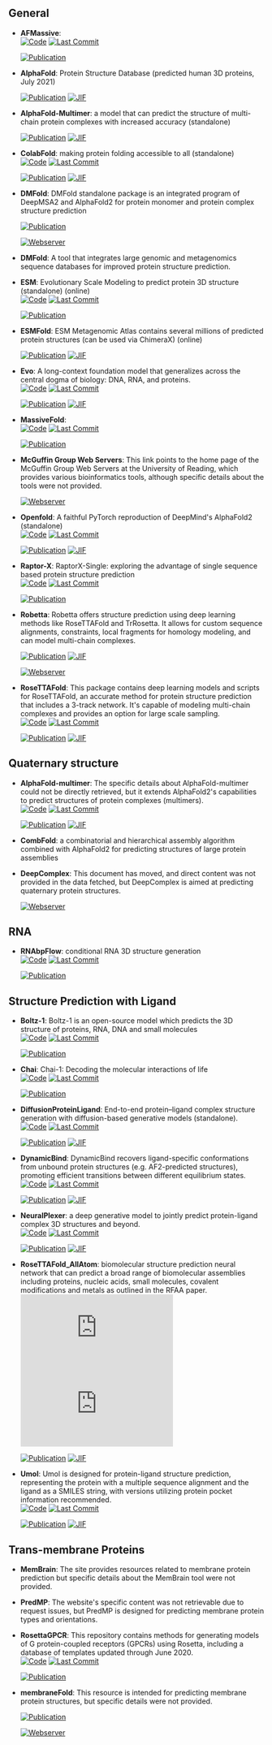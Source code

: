 

## **General**


- **AFMassive**:   
    [![Code](https://img.shields.io/github/stars/GBLille/AFmassive?style=for-the-badge&logo=github)](https://github.com/GBLille/AFmassive) 
    [![Last Commit](https://img.shields.io/github/last-commit/GBLille/AFmassive?style=for-the-badge&logo=github)](https://github.com/GBLille/AFmassive) 

    [![Publication](https://img.shields.io/badge/Publication-Citations:0-blue?style=for-the-badge&logo=bookstack)](https://doi.org/10.21203/rs.3.rs-4319486) 



- **AlphaFold**: Protein Structure Database (predicted human 3D proteins, July 2021)  

    [![Publication](https://img.shields.io/badge/Publication-Citations:28101-blue?style=for-the-badge&logo=bookstack)](https://doi.org/10.1038/s41586-021-03819-2) 
    [![JIF](https://img.shields.io/badge/Impact_Factor-50.50-purple?style=for-the-badge&logo=academia)](https://doi.org/10.1038/s41586-021-03819-2)



- **AlphaFold-Multimer**: a model that can predict the structure of multi-chain protein complexes with increased accuracy (standalone)  

    [![Publication](https://img.shields.io/badge/Publication-Citations:7-blue?style=for-the-badge&logo=bookstack)](https://doi.org/10.1371/journal.pcbi.1012253) 
    [![JIF](https://img.shields.io/badge/Impact_Factor-3.80-purple?style=for-the-badge&logo=academia)](https://doi.org/10.1371/journal.pcbi.1012253)



- **ColabFold**: making protein folding accessible to all (standalone)  
    [![Code](https://img.shields.io/github/stars/sokrypton/ColabFold?style=for-the-badge&logo=github)](https://github.com/sokrypton/ColabFold) 
    [![Last Commit](https://img.shields.io/github/last-commit/sokrypton/ColabFold?style=for-the-badge&logo=github)](https://github.com/sokrypton/ColabFold) 

    [![Publication](https://img.shields.io/badge/Publication-Citations:5926-blue?style=for-the-badge&logo=bookstack)](https://doi.org/10.1038/s41592-022-01488-1) 
    [![JIF](https://img.shields.io/badge/Impact_Factor-36.10-purple?style=for-the-badge&logo=academia)](https://doi.org/10.1038/s41592-022-01488-1)



- **DMFold**: DMFold standalone package is an integrated program of DeepMSA2 and AlphaFold2 for protein monomer and protein complex structure prediction  

    [![Publication](https://img.shields.io/badge/Publication-Citations:0-blue?style=for-the-badge&logo=bookstack)](None) 

    [![Webserver](https://img.shields.io/badge/Webserver-online-brightgreen?style=for-the-badge&logo=cachet&logoColor=65FF8F)](https://zhanggroup.org/DMFold/download/) 


- **DMFold**: A tool that integrates large genomic and metagenomics sequence databases for improved protein structure prediction.  




- **ESM**: Evolutionary Scale Modeling to predict protein 3D structure (standalone) (online)  
    [![Code](https://img.shields.io/github/stars/facebookresearch/esm?style=for-the-badge&logo=github)](https://github.com/facebookresearch/esm) 
    [![Last Commit](https://img.shields.io/github/last-commit/facebookresearch/esm?style=for-the-badge&logo=github)](https://github.com/facebookresearch/esm) 

    [![Publication](https://img.shields.io/badge/Publication-Citations:215-blue?style=for-the-badge&logo=bookstack)](https://doi.org/10.1101/2021.02.12.430858) 



- **ESMFold**: ESM Metagenomic Atlas contains several millions of predicted protein structures (can be used via ChimeraX) (online)  

    [![Publication](https://img.shields.io/badge/Publication-Citations:1980-blue?style=for-the-badge&logo=bookstack)](https://doi.org/10.1126/science.ade2574) 
    [![JIF](https://img.shields.io/badge/Impact_Factor-44.70-purple?style=for-the-badge&logo=academia)](https://doi.org/10.1126/science.ade2574)



- **Evo**: A long-context foundation model that generalizes across the central dogma of biology: DNA, RNA, and proteins.  
    [![Code](https://img.shields.io/github/stars/evo-design/evo?style=for-the-badge&logo=github)](https://github.com/evo-design/evo) 
    [![Last Commit](https://img.shields.io/github/last-commit/evo-design/evo?style=for-the-badge&logo=github)](https://github.com/evo-design/evo) 

    [![Publication](https://img.shields.io/badge/Publication-Citations:37-blue?style=for-the-badge&logo=bookstack)](https://doi.org/10.1126/science.ado9336) 
    [![JIF](https://img.shields.io/badge/Impact_Factor-44.70-purple?style=for-the-badge&logo=academia)](https://doi.org/10.1126/science.ado9336)



- **MassiveFold**:   
    [![Code](https://img.shields.io/github/stars/GBLille/MassiveFold?style=for-the-badge&logo=github)](https://github.com/GBLille/MassiveFold) 
    [![Last Commit](https://img.shields.io/github/last-commit/GBLille/MassiveFold?style=for-the-badge&logo=github)](https://github.com/GBLille/MassiveFold) 

    [![Publication](https://img.shields.io/badge/Publication-Citations:0-blue?style=for-the-badge&logo=bookstack)](https://doi.org/10.21203/rs.3.rs-4319486) 



- **McGuffin Group Web Servers**: This link points to the home page of the McGuffin Group Web Servers at the University of Reading, which provides various bioinformatics tools, although specific details about the tools were not provided.  


    [![Webserver](https://img.shields.io/badge/Webserver-online-brightgreen?style=for-the-badge&logo=cachet&logoColor=65FF8F)](https://www.reading.ac.uk/bioinf/index.html) 


- **Openfold**: A faithful PyTorch reproduction of DeepMind's AlphaFold2 (standalone)  
    [![Code](https://img.shields.io/github/stars/aqlaboratory/openfold?style=for-the-badge&logo=github)](https://github.com/aqlaboratory/openfold) 
    [![Last Commit](https://img.shields.io/github/last-commit/aqlaboratory/openfold?style=for-the-badge&logo=github)](https://github.com/aqlaboratory/openfold) 

    [![Publication](https://img.shields.io/badge/Publication-Citations:69-blue?style=for-the-badge&logo=bookstack)](https://doi.org/10.1038/s41592-024-02272-z) 
    [![JIF](https://img.shields.io/badge/Impact_Factor-36.10-purple?style=for-the-badge&logo=academia)](https://doi.org/10.1038/s41592-024-02272-z)



- **Raptor-X**: RaptorX-Single: exploring the advantage of single sequence based protein structure prediction  
    [![Code](https://img.shields.io/github/stars/AndersJing/RaptorX-Single?style=for-the-badge&logo=github)](https://github.com/AndersJing/RaptorX-Single) 
    [![Last Commit](https://img.shields.io/github/last-commit/AndersJing/RaptorX-Single?style=for-the-badge&logo=github)](https://github.com/AndersJing/RaptorX-Single) 

    [![Publication](https://img.shields.io/badge/Publication-Citations:0-blue?style=for-the-badge&logo=bookstack)](https://doi.org/10.5281/zenodo.7351378) 



- **Robetta**: Robetta offers structure prediction using deep learning methods like RoseTTAFold and TrRosetta. It allows for custom sequence alignments, constraints, local fragments for homology modeling, and can model multi-chain complexes.  

    [![Publication](https://img.shields.io/badge/Publication-Citations:1719-blue?style=for-the-badge&logo=bookstack)](https://doi.org/10.1093%2Fnar%2Fgkh468) 
    [![JIF](https://img.shields.io/badge/Impact_Factor-16.60-purple?style=for-the-badge&logo=academia)](https://doi.org/10.1093%2Fnar%2Fgkh468)

    [![Webserver](https://img.shields.io/badge/Webserver-online-brightgreen?style=for-the-badge&logo=cachet&logoColor=65FF8F)](https://robetta.bakerlab.org/) 


- **RoseTTAFold**: This package contains deep learning models and scripts for RoseTTAFold, an accurate method for protein structure prediction that includes a 3-track network. It's capable of modeling multi-chain complexes and provides an option for large scale sampling.  
    [![Code](https://img.shields.io/github/stars/RosettaCommons/RoseTTAFold?style=for-the-badge&logo=github)](https://github.com/RosettaCommons/RoseTTAFold) 
    [![Last Commit](https://img.shields.io/github/last-commit/RosettaCommons/RoseTTAFold?style=for-the-badge&logo=github)](https://github.com/RosettaCommons/RoseTTAFold) 

    [![Publication](https://img.shields.io/badge/Publication-Citations:3904-blue?style=for-the-badge&logo=bookstack)](https://doi.org/10.1126/science.abj8754) 
    [![JIF](https://img.shields.io/badge/Impact_Factor-44.70-purple?style=for-the-badge&logo=academia)](https://doi.org/10.1126/science.abj8754)


## **Quaternary structure**


- **AlphaFold-multimer**: The specific details about AlphaFold-multimer could not be directly retrieved, but it extends AlphaFold2's capabilities to predict structures of protein complexes (multimers).  
    [![Code](https://img.shields.io/github/stars/google-deepmind/alphafold?style=for-the-badge&logo=github)](https://github.com/google-deepmind/alphafold) 
    [![Last Commit](https://img.shields.io/github/last-commit/google-deepmind/alphafold?style=for-the-badge&logo=github)](https://github.com/google-deepmind/alphafold) 

    [![Publication](https://img.shields.io/badge/Publication-Citations:28101-blue?style=for-the-badge&logo=bookstack)](https://doi.org/10.1038/s41586-021-03819-2) 
    [![JIF](https://img.shields.io/badge/Impact_Factor-50.50-purple?style=for-the-badge&logo=academia)](https://doi.org/10.1038/s41586-021-03819-2)



- **CombFold**: a combinatorial and hierarchical assembly algorithm combined with AlphaFold2 for predicting structures of large protein assemblies  




- **DeepComplex**: This document has moved, and direct content was not provided in the data fetched, but DeepComplex is aimed at predicting quaternary protein structures.  


    [![Webserver](https://img.shields.io/badge/Webserver-online-brightgreen?style=for-the-badge&logo=cachet&logoColor=65FF8F)](http://tulip.rnet.missouri.edu/deepcomplex/web_index.html) 

## **RNA**


- **RNAbpFlow**: conditional RNA 3D structure generation  
    [![Code](https://img.shields.io/github/stars/Bhattacharya-Lab/RNAbpFlow?style=for-the-badge&logo=github)](https://github.com/Bhattacharya-Lab/RNAbpFlow) 
    [![Last Commit](https://img.shields.io/github/last-commit/Bhattacharya-Lab/RNAbpFlow?style=for-the-badge&logo=github)](https://github.com/Bhattacharya-Lab/RNAbpFlow) 

    [![Publication](https://img.shields.io/badge/Publication-Citations:0-blue?style=for-the-badge&logo=bookstack)](https://doi.org/10.1101/2025.01.24.634669) 


## **Structure Prediction with Ligand**


- **Boltz-1**: Boltz-1 is an open-source model which predicts the 3D structure of proteins, RNA, DNA and small molecules  
    [![Code](https://img.shields.io/github/stars/jwohlwend/boltz?tab=readme-ov-file?style=for-the-badge&logo=github)](https://github.com/jwohlwend/boltz?tab=readme-ov-file) 
    [![Last Commit](https://img.shields.io/github/last-commit/jwohlwend/boltz?tab=readme-ov-file?style=for-the-badge&logo=github)](https://github.com/jwohlwend/boltz?tab=readme-ov-file) 

    [![Publication](https://img.shields.io/badge/Publication-Citations:20-blue?style=for-the-badge&logo=bookstack)](https://doi.org/10.1101/2024.11.19.624167) 



- **Chai**: Chai-1: Decoding the molecular interactions of life  
    [![Code](https://img.shields.io/github/stars/chaidiscovery/chai-lab?style=for-the-badge&logo=github)](https://github.com/chaidiscovery/chai-lab) 
    [![Last Commit](https://img.shields.io/github/last-commit/chaidiscovery/chai-lab?style=for-the-badge&logo=github)](https://github.com/chaidiscovery/chai-lab) 

    [![Publication](https://img.shields.io/badge/Publication-Citations:0-blue?style=for-the-badge&logo=bookstack)](https://doi.org/10.1101/2024.10.10.615955) 



- **DiffusionProteinLigand**: End-to-end protein–ligand complex structure generation with diffusion-based generative models (standalone).  
    [![Code](https://img.shields.io/github/stars/shuyana/DiffusionProteinLigand?style=for-the-badge&logo=github)](https://github.com/shuyana/DiffusionProteinLigand) 
    [![Last Commit](https://img.shields.io/github/last-commit/shuyana/DiffusionProteinLigand?style=for-the-badge&logo=github)](https://github.com/shuyana/DiffusionProteinLigand) 

    [![Publication](https://img.shields.io/badge/Publication-Citations:22-blue?style=for-the-badge&logo=bookstack)](https://doi.org/10.1186/s12859-023-05354-5) 
    [![JIF](https://img.shields.io/badge/Impact_Factor-2.90-purple?style=for-the-badge&logo=academia)](https://doi.org/10.1186/s12859-023-05354-5)



- **DynamicBind**: DynamicBind recovers ligand-specific conformations from unbound protein structures (e.g. AF2-predicted structures), promoting efficient transitions between different equilibrium states.  
    [![Code](https://img.shields.io/github/stars/luwei0917/DynamicBind?style=for-the-badge&logo=github)](https://github.com/luwei0917/DynamicBind) 
    [![Last Commit](https://img.shields.io/github/last-commit/luwei0917/DynamicBind?style=for-the-badge&logo=github)](https://github.com/luwei0917/DynamicBind) 

    [![Publication](https://img.shields.io/badge/Publication-Citations:48-blue?style=for-the-badge&logo=bookstack)](https://doi.org/10.1038/s41467-024-45461-2) 
    [![JIF](https://img.shields.io/badge/Impact_Factor-14.70-purple?style=for-the-badge&logo=academia)](https://doi.org/10.1038/s41467-024-45461-2)



- **NeuralPlexer**: a deep generative model to jointly predict protein-ligand complex 3D structures and beyond.  
    [![Code](https://img.shields.io/github/stars/zrqiao/NeuralPLexer?style=for-the-badge&logo=github)](https://github.com/zrqiao/NeuralPLexer) 
    [![Last Commit](https://img.shields.io/github/last-commit/zrqiao/NeuralPLexer?style=for-the-badge&logo=github)](https://github.com/zrqiao/NeuralPLexer) 

    [![Publication](https://img.shields.io/badge/Publication-Citations:47-blue?style=for-the-badge&logo=bookstack)](https://doi.org/10.1038/s42256-024-00792-z) 
    [![JIF](https://img.shields.io/badge/Impact_Factor-18.80-purple?style=for-the-badge&logo=academia)](https://doi.org/10.1038/s42256-024-00792-z)



- **RoseTTAFold_AllAtom**: biomolecular structure prediction neural network that can predict a broad range of biomolecular assemblies including proteins, nucleic acids, small molecules, covalent modifications and metals as outlined in the RFAA paper.  
    [![Code](https://img.shields.io/github/stars/AaronFeller/RoseTTAFold-All-Atom/blob/main/README.md?style=for-the-badge&logo=github)](https://github.com/AaronFeller/RoseTTAFold-All-Atom/blob/main/README.md) 
    [![Last Commit](https://img.shields.io/github/last-commit/AaronFeller/RoseTTAFold-All-Atom/blob/main/README.md?style=for-the-badge&logo=github)](https://github.com/AaronFeller/RoseTTAFold-All-Atom/blob/main/README.md) 

    [![Publication](https://img.shields.io/badge/Publication-Citations:269-blue?style=for-the-badge&logo=bookstack)](https://doi.org/10.1126/science.adl2528) 
    [![JIF](https://img.shields.io/badge/Impact_Factor-44.70-purple?style=for-the-badge&logo=academia)](https://doi.org/10.1126/science.adl2528)



- **Umol**: Umol is designed for protein-ligand structure prediction, representing the protein with a multiple sequence alignment and the ligand as a SMILES string, with versions utilizing protein pocket information recommended.  
    [![Code](https://img.shields.io/github/stars/patrickbryant1/Umol?style=for-the-badge&logo=github)](https://github.com/patrickbryant1/Umol) 
    [![Last Commit](https://img.shields.io/github/last-commit/patrickbryant1/Umol?style=for-the-badge&logo=github)](https://github.com/patrickbryant1/Umol) 

    [![Publication](https://img.shields.io/badge/Publication-Citations:20-blue?style=for-the-badge&logo=bookstack)](https://doi.org/10.1038/s41467-024-48837-6) 
    [![JIF](https://img.shields.io/badge/Impact_Factor-14.70-purple?style=for-the-badge&logo=academia)](https://doi.org/10.1038/s41467-024-48837-6)


## **Trans-membrane Proteins**


- **MemBrain**: The site provides resources related to membrane protein prediction but specific details about the MemBrain tool were not provided.  




- **PredMP**: The website's specific content was not retrievable due to request issues, but PredMP is designed for predicting membrane protein types and orientations.  




- **RosettaGPCR**: This repository contains methods for generating models of G protein-coupled receptors (GPCRs) using Rosetta, including a database of templates updated through June 2020.  
    [![Code](https://img.shields.io/github/stars/benderb1/rosettagpcr?style=for-the-badge&logo=github)](https://github.com/benderb1/rosettagpcr) 
    [![Last Commit](https://img.shields.io/github/last-commit/benderb1/rosettagpcr?style=for-the-badge&logo=github)](https://github.com/benderb1/rosettagpcr) 

    [![Publication](https://img.shields.io/badge/Publication-Citations:2-blue?style=for-the-badge&logo=bookstack)](https://doi.org/10.1101/2019.12.13.875237) 



- **membraneFold**: This resource is intended for predicting membrane protein structures, but specific details were not provided.  

    [![Publication](https://img.shields.io/badge/Publication-Citations:15-blue?style=for-the-badge&logo=bookstack)](https://doi.org/10.1101/2022.12.06.518085) 

    [![Webserver](https://img.shields.io/badge/Webserver-online-brightgreen?style=for-the-badge&logo=cachet&logoColor=65FF8F)](https://ku.biolib.com/MembraneFold/) 

